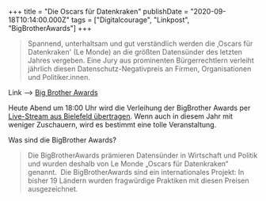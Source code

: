 +++
title = "Die Oscars für Datenkraken"
publishDate = "2020-09-18T10:14:00.000Z"
tags = ["Digitalcourage", "Linkpost", "BigBrotherAwards"]
+++


> Spannend, unterhaltsam und gut verständlich werden die ‚Oscars für Datenkraken' (Le Monde) an die größten Datensünder des letzten Jahres vergeben. Eine Jury aus prominenten Bürgerrechtlern verleiht jährlich diesen Datenschutz-Negativpreis an Firmen, Organisationen und Politiker.innen.

Link --> [Big Brother Awards](https://bigbrotherawards.de/)

Heute Abend um 18:00 Uhr wird die Verleihung der BigBrother Awards per [Live-Stream aus Bielefeld übertragen](https://bigbrotherawards.de/stream). Wenn auch in diesem Jahr mit weniger Zuschauern, wird es bestimmt eine tolle Veranstaltung.

Was sind die BigBrother Awards?

> Die BigBrotherAwards prämieren Datensünder in Wirtschaft und Politik und wurden deshalb von Le Monde „Oscars für Datenkraken“ genannt.  Die BigBrotherAwards sind ein internationales Projekt: In bisher 19 Ländern wurden fragwürdige Praktiken mit diesen Preisen ausgezeichnet.

<!--more-->
